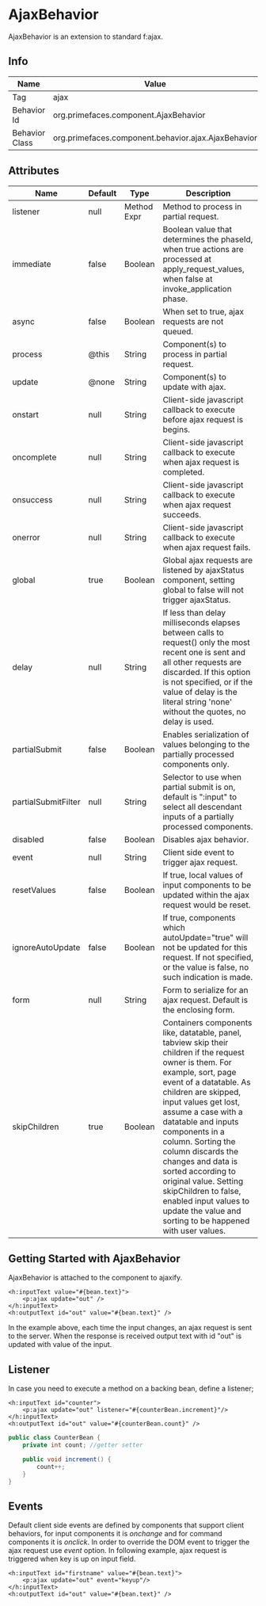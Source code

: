 # AjaxBehavior

AjaxBehavior is an extension to standard f:ajax.

## Info

| Name | Value |
| --- | --- |
| Tag | ajax |
| Behavior Id | org.primefaces.component.AjaxBehavior |
| Behavior Class | org.primefaces.component.behavior.ajax.AjaxBehavior |

## Attributes

| Name | Default | Type | Description |
| --- | --- | --- | --- |
| listener | null | Method Expr | Method to process in partial request. |
| immediate | false | Boolean | Boolean value that determines the phaseId, when true actions are processed at apply_request_values, when false at invoke_application phase. |
| async | false | Boolean | When set to true, ajax requests are not queued. |
| process | @this | String | Component(s) to process in partial request. |
| update | @none | String | Component(s) to update with ajax. |
| onstart | null | String | Client-side javascript callback to execute before ajax request is begins. |
| oncomplete | null | String | Client-side javascript callback to execute when ajax request is completed. |
| onsuccess | null | String | Client-side javascript callback to execute when ajax request succeeds. |
| onerror | null | String | Client-side javascript callback to execute when ajax request fails. |
| global | true | Boolean | Global ajax requests are listened by ajaxStatus component, setting global to false will not trigger ajaxStatus. |
| delay | null | String | If less than delay milliseconds elapses between calls to request() only the most recent one is sent and all other requests are discarded. If this option is not specified, or if the value of delay is the literal string 'none' without the quotes, no delay is used. |
| partialSubmit | false | Boolean | Enables serialization of values belonging to the partially processed components only. |
| partialSubmitFilter | null | String | Selector to use when partial submit is on, default is ":input" to select all descendant inputs of a partially processed components. |
| disabled | false | Boolean | Disables ajax behavior. |
| event | null | String | Client side event to trigger ajax request. |
| resetValues | false | Boolean | If true, local values of input components to be updated within the ajax request would be reset. |
| ignoreAutoUpdate | false | Boolean | If true, components which autoUpdate="true" will not be updated for this request. If not specified, or the value is false, no such indication is made. |
| form | null | String | Form to serialize for an ajax request. Default is the enclosing form. |
| skipChildren | true | Boolean | Containers components like, datatable, panel, tabview skip their children if the request owner is them. For example, sort, page event of a datatable. As children are skipped, input values get lost, assume a case with a datatable and inputs components in a column. Sorting the column discards the changes and data is sorted according to original value. Setting skipChildren to false, enabled input values to update the value and sorting to be happened with user values. |


## Getting Started with AjaxBehavior
AjaxBehavior is attached to the component to ajaxify.

```xhtml
<h:inputText value="#{bean.text}">
    <p:ajax update="out" />
</h:inputText>
<h:outputText id="out" value="#{bean.text}" />
```
In the example above, each time the input changes, an ajax request is sent to the server. When the
response is received output text with id "out" is updated with value of the input.

## Listener
In case you need to execute a method on a backing bean, define a listener;

```xhtml
<h:inputText id="counter">
    <p:ajax update="out" listener="#{counterBean.increment}"/>
</h:inputText>
<h:outputText id="out" value="#{counterBean.count}" />
```

```java
public class CounterBean {
    private int count; //getter setter

    public void increment() {
        count++;
    }
}
```

## Events
Default client side events are defined by components that support client behaviors, for input
components it is _onchange_ and for command components it is _onclick_. In order to override the DOM
event to trigger the ajax request use _event_ option. In following example, ajax request is triggered
when key is up on input field.

```xhtml
<h:inputText id="firstname" value="#{bean.text}">
    <p:ajax update="out" event="keyup"/>
</h:inputText>
<h:outputText id="out" value="#{bean.text}" />
```